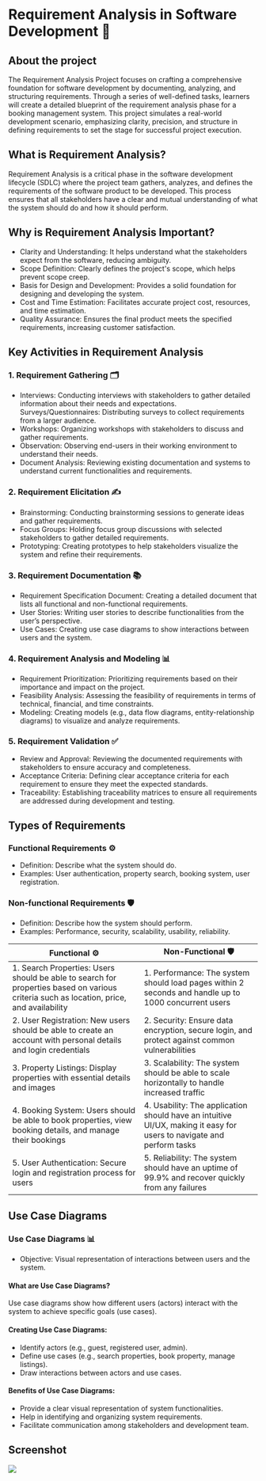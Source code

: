 # Requirement Analysis in Software Development 📑

## About the project
The Requirement Analysis Project focuses on crafting a comprehensive foundation for software development by documenting, analyzing, and structuring requirements. Through a series of well-defined tasks, learners will create a detailed blueprint of the requirement analysis phase for a booking management system. This project simulates a real-world development scenario, emphasizing clarity, precision, and structure in defining requirements to set the stage for successful project execution.

## What is Requirement Analysis?
Requirement Analysis is a critical phase in the software development lifecycle (SDLC) where the project team gathers, analyzes, and defines the requirements of the software product to be developed. This process ensures that all stakeholders have a clear and mutual understanding of what the system should do and how it should perform.

## Why is Requirement Analysis Important?
- Clarity and Understanding: It helps understand what the stakeholders expect from the software, reducing ambiguity.
- Scope Definition: Clearly defines the project's scope, which helps prevent scope creep.
- Basis for Design and Development: Provides a solid foundation for designing and developing the system.
- Cost and Time Estimation: Facilitates accurate project cost, resources, and time estimation.
- Quality Assurance: Ensures the final product meets the specified requirements, increasing customer satisfaction.

## Key Activities in Requirement Analysis
### 1. Requirement Gathering 🗂️

- Interviews: Conducting interviews with stakeholders to gather detailed information about their needs and expectations.
Surveys/Questionnaires: Distributing surveys to collect requirements from a larger audience.
- Workshops: Organizing workshops with stakeholders to discuss and gather requirements.
- Observation: Observing end-users in their working environment to understand their needs.
- Document Analysis: Reviewing existing documentation and systems to understand current functionalities and requirements.

### 2. Requirement Elicitation ✍️
- Brainstorming: Conducting brainstorming sessions to generate ideas and gather requirements.
- Focus Groups: Holding focus group discussions with selected stakeholders to gather detailed requirements.
- Prototyping: Creating prototypes to help stakeholders visualize the system and refine their requirements.
  
### 3. Requirement Documentation 📚
- Requirement Specification Document: Creating a detailed document that lists all functional and non-functional requirements.
- User Stories: Writing user stories to describe functionalities from the user’s perspective.
- Use Cases: Creating use case diagrams to show interactions between users and the system.

### 4. Requirement Analysis and Modeling 📊
- Requirement Prioritization: Prioritizing requirements based on their importance and impact on the project.
- Feasibility Analysis: Assessing the feasibility of requirements in terms of technical, financial, and time constraints.
- Modeling: Creating models (e.g., data flow diagrams, entity-relationship diagrams) to visualize and analyze requirements.

### 5. Requirement Validation ✅
- Review and Approval: Reviewing the documented requirements with stakeholders to ensure accuracy and completeness.
- Acceptance Criteria: Defining clear acceptance criteria for each requirement to ensure they meet the expected standards.
- Traceability: Establishing traceability matrices to ensure all requirements are addressed during development and testing.

## Types of Requirements
### Functional Requirements ⚙️
- Definition: Describe what the system should do.
- Examples: User authentication, property search, booking system, user registration.

### Non-functional Requirements 🛡️
- Definition: Describe how the system should perform.
- Examples: Performance, security, scalability, usability, reliability.

| Functional  ⚙️ | Non-Functional  🛡️ |
| -------------| -----------------|
| 1. Search Properties: Users should be able to search for properties based on various criteria such as location, price, and availability | 1. Performance: The system should load pages within 2 seconds and handle up to 1000 concurrent users |
| 2. User Registration: New users should be able to create an account with personal details and login credentials | 2. Security: Ensure data encryption, secure login, and protect against common vulnerabilities |
| 3. Property Listings: Display properties with essential details and images | 3. Scalability: The system should be able to scale horizontally to handle increased traffic |
| 4. Booking System: Users should be able to book properties, view booking details, and manage their bookings | 4. Usability: The application should have an intuitive UI/UX, making it easy for users to navigate and perform tasks |
| 5. User Authentication: Secure login and registration process for users | 5. Reliability: The system should have an uptime of 99.9% and recover quickly from any failures |


## Use Case Diagrams
### Use Case Diagrams 📊
- Objective: Visual representation of interactions between users and the system.

#### What are Use Case Diagrams?
Use case diagrams show how different users (actors) interact with the system to achieve specific goals (use cases).

#### Creating Use Case Diagrams:
- Identify actors (e.g., guest, registered user, admin).
- Define use cases (e.g., search properties, book property, manage listings).
- Draw interactions between actors and use cases.

#### Benefits of Use Case Diagrams:
- Provide a clear visual representation of system functionalities.
- Help in identifying and organizing system requirements.
- Facilitate communication among stakeholders and development team.

## Screenshot
<img src="https://github.com/Austine247-droid/airbnb-clone-project/blob/main/Homepage.png?raw=true"> <br>
